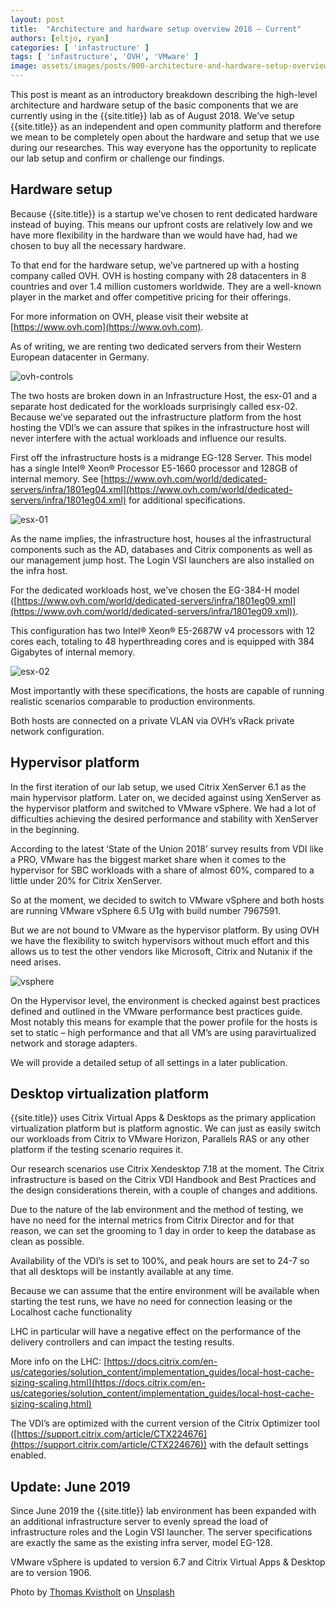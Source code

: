 ```yaml
---
layout: post
title:  "Architecture and hardware setup overview 2018 – Current"
authors: [eltjo, ryan]
categories: [ 'infastructure' ]
tags: [ 'infastructure', 'OVH', 'VMware' ]
image: assets/images/posts/000-architecture-and-hardware-setup-overview-2018/000-architecture-and-hardware-setup-overview-2018-feature-image.png
---
```

This post is meant as an introductory breakdown describing the high-level architecture and hardware setup of the basic components that we are currently using in the {{site.title}} lab as of August 2018. We’ve setup {{site.title}} as an independent and open community platform and therefore we mean to be completely open about the hardware and setup that we use during our researches. This way everyone has the opportunity to replicate our lab setup and confirm or challenge our findings.

## Hardware setup
Because {{site.title}} is a startup we’ve chosen to rent dedicated hardware instead of buying. This means our upfront costs are relatively low and we have more flexibility in the hardware than we would have had, had we chosen to buy all the necessary hardware.

To that end for the hardware setup, we’ve partnered up with a hosting company called OVH. OVH is hosting company with 28 datacenters in 8 countries and over 1.4 million customers worldwide. They are a well-known player in the market and offer competitive pricing for their offerings.

For more information on OVH, please visit their website at [https://www.ovh.com](https://www.ovh.com).

As of writing, we are renting two dedicated servers from their Western European datacenter in Germany.

![ovh-controls]({{site.baseurl}}/assets/images/posts/000-architecture-and-hardware-setup-overview-2018/000-architecture-and-hardware-ovh-control.png)

The two hosts are broken down in an Infrastructure Host, the esx-01 and a separate host dedicated for the workloads surprisingly called esx-02. Because we’ve separated out the infrastructure platform from the host hosting the VDI’s we can assure that spikes in the infrastructure host will never interfere with the actual workloads and influence our results.

First off the infrastructure hosts is a midrange EG-128 Server. This model has a single Intel® Xeon® Processor E5-1660 processor and 128GB of internal memory. See [https://www.ovh.com/world/dedicated-servers/infra/1801eg04.xml](https://www.ovh.com/world/dedicated-servers/infra/1801eg04.xml) for additional specifications.

![esx-01]({{site.baseurl}}/assets/images/posts/000-architecture-and-hardware-setup-overview-2018/000-architecture-and-hardware-esx-01.png)

As the name implies, the infrastructure host, houses al the infrastructural components such as the AD, databases and Citrix components as well as our management jump host. The Login VSI launchers are also installed on the infra host.

For the dedicated workloads host, we’ve chosen the EG-384-H model ([https://www.ovh.com/world/dedicated-servers/infra/1801eg09.xml](https://www.ovh.com/world/dedicated-servers/infra/1801eg09.xml)).

This configuration has two Intel® Xeon® E5-2687W v4 processors with 12 cores each, totaling to 48 hyperthreading cores and is equipped with 384 Gigabytes of internal memory.

![esx-02]({{site.baseurl}}/assets/images/posts/000-architecture-and-hardware-setup-overview-2018/000-architecture-and-hardware-esx-02.png)

Most importantly with these specifications, the hosts are capable of running realistic scenarios comparable to production environments.

Both hosts are connected on a private VLAN via OVH’s vRack private network configuration.

## Hypervisor platform
In the first iteration of our lab setup, we used Citrix XenServer 6.1 as the main hypervisor platform. Later on, we decided against using XenServer as the hypervisor platform and switched to VMware vSphere. We had a lot of difficulties achieving the desired performance and stability with XenServer in the beginning.

According to the latest ‘State of the Union 2018’ survey results from VDI like a PRO, VMware has the biggest market share when it comes to the hypervisor for SBC workloads with a share of almost 60%, compared to a little under 20% for Citrix XenServer.

So at the moment, we decided to switch to VMware vSphere and both hosts are running VMware vSphere 6.5 U1g with build number 7967591.

But we are not bound to VMware as the hypervisor platform. By using OVH we have the flexibility to switch hypervisors without much effort and this allows us to test the other vendors like Microsoft, Citrix and Nutanix if the need arises.

![vsphere]({{site.baseurl}}/assets/images/posts/000-architecture-and-hardware-setup-overview-2018/000-architecture-and-hardware-vsphere.png)

On the Hypervisor level, the environment is checked against best practices defined and outlined in the VMware performance best practices guide. Most notably this means for example that the power profile for the hosts is set to static – high performance and that all VM’s are using paravirtualized network and storage adapters.

We will provide a detailed setup of all settings in a later publication.

## Desktop virtualization platform
{{site.title}} uses Citrix Virtual Apps & Desktops as the primary application virtualization platform but is platform agnostic. We can just as easily switch our workloads from Citrix to VMware Horizon, Parallels RAS or any other platform if the testing scenario requires it.

Our research scenarios use Citrix Xendesktop 7.18 at the moment.  The Citrix infrastructure is based on the Citrix VDI Handbook and Best Practices and the design considerations therein, with a couple of changes and additions.

Due to the nature of the lab environment and the method of testing, we have no need for the internal metrics from Citrix Director and for that reason, we can set the grooming to 1 day in order to keep the database as clean as possible.

Availability of the VDI’s is set to 100%, and peak hours are set to 24-7 so that all desktops will be instantly available at any time.

Because we can assume that the entire environment will be available when starting the test runs, we have no need for connection leasing or the Localhost cache functionality

LHC in particular will have a negative effect on the performance of the delivery controllers and can impact the testing results.

More info on the LHC: [https://docs.citrix.com/en-us/categories/solution_content/implementation_guides/local-host-cache-sizing-scaling.html](https://docs.citrix.com/en-us/categories/solution_content/implementation_guides/local-host-cache-sizing-scaling.html)

The VDI’s are optimized with the current version of the Citrix Optimizer tool ([https://support.citrix.com/article/CTX224676](https://support.citrix.com/article/CTX224676)) with the default settings enabled.

## Update: June 2019
Since June 2019 the {{site.title}} lab environment has been expanded with an additional infrastructure server to evenly spread the load of infrastructure roles and the Login VSI launcher. The server specifications are exactly the same as the existing infra server, model EG-128.

VMware vSphere is updated to version 6.7 and Citrix Virtual Apps & Desktop are to version 1906.

Photo by [Thomas Kvistholt](https://unsplash.com/photos/oZPwn40zCK4?utm_source=unsplash&utm_medium=referral&utm_content=creditCopyText) on [Unsplash](https://unsplash.com/collections/878944/server-room?utm_source=unsplash&utm_medium=referral&utm_content=creditCopyText)